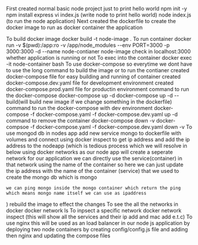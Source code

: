 First created normal basic node project just to print hello world
    npm init -y
    npm install express
    vi index.js (write node to print hello world)
    node index.js (to run the node application)
Next created the dockerfile to create the docker image to run as docker container the application

To build docker image
    docker build -t node-image .
To run container
    docker run -v $(pwd):/app:ro -v /app/node_modules --env PORT=3000 -p 3000:3000 -d --name node-contianer node-image
check in localhost:3000 whether application is running or not
To exec into the container
    docker exec -it node-container bash
To use docker-compose so everytime we dont have to use the long command to build the image or to run the contianer
    created docker-compose file for easy building and running of container
    created docker-compose.dev.yaml file for development environment
    created docker-compose.prod.yaml file for productin environment
    command to run the docker-compose
        docker-compose up -d
        docker-compose up -d --build(will build new image if we change something in the dockerfile)
    command to run the docker-compose with  dev environment
        docker-compose -f docker-compose.yaml -f docker-compose.dev.yaml up -d
    command to remove the container
        docker-compose down -v
        docker-compsoe -f docker-compose.yaml -f docker-compose.dev.yaml down -v
To use mongod db in nodes app
 add new service mongo to dockerfile with volumes and connect using docker inspect to get ip address and add the ip address to the nodeapp (which is tedious process which we will resolve in below using docker networks
 as our node app will create a seperate network for our application we can directly use the service(container) in that network using the name of the container so here we can just update the ip address with the name of the container (service) that we used to create the mongo db which is mongo

    we can ping mongo inside the mongo container which return the ping which means mongo name itself we can use as ipaddress
 )
rebuild the image to effect the changes
To see the all the networks in docker
    docker network ls
To inpsect a specific network 
    docker network inspect <network name> (this will show all the services and their ip add and mac add e.t.c)
To use nginx 
    this will be used as an load balancer in our node js application by deploying two node containers
    by creating config/config.js file and adding then nginx and updating the compose files



